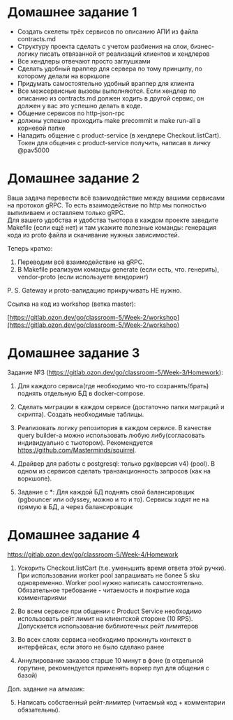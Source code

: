 

# Домашнее задание 1

- Создать скелеты трёх сервисов по описанию АПИ из файла contracts.md
- Структуру проекта сделать с учетом разбиения на слои, бизнес-логику писать отвязанной от реализаций клиентов и хендлеров
- Все хендлеры отвечают просто заглушками
- Сделать удобный враппер для сервера по тому принципу, по которому делали на воркшопе
- Придумать самостоятельно удобный враппер для клиента
- Все межсервисные вызовы выполняются. Если хендлер по описанию из contracts.md должен ходить в другой сервис, он должен у вас это успешно делать в коде.
- Общение сервисов по http-json-rpc
- должны успешно проходить make precommit и make run-all в корневой папке
- Наладить общение с product-service (в хендлере Checkout.listCart). Токен для общения с product-service получить, написав в личку @pav5000

# Домашнее задание 2

Ваша задача перевести всё взаимодействие между вашими сервисами на протокол gRPC. 
То есть взаимодействие по http мы полностью выпиливаем и оставляем только gRPC.  
Для вашего удобства и удобства тьютора в каждом проекте заведите Makefile (если ещё нет) и там укажите полезные команды: 
  генерация кода из proto файла и скачивание нужных зависимостей.

Теперь кратко:

1. Переводим всё взаимодействие на gRPC.
2. В Makefile реализуем команды generate (если есть, что. генерить), vendor-proto (если используете вендоринг)

P. S. Gateway и proto-валидацию прикручивать НЕ нужно.

Ссылка на код из workshop (ветка master):

[https://gitlab.ozon.dev/go/classroom-5/Week-2/workshop](https://gitlab.ozon.dev/go/classroom-5/Week-2/workshop)

# Домашнее задание 3

Задание №3 (https://gitlab.ozon.dev/go/classroom-5/Week-3/Homework):

1) Для каждого сервиса(где необходимо что-то сохранять/брать) поднять отдельную БД в docker-compose.

2) Сделать миграции в каждом сервисе (достаточно папки миграций и скрипта). 
   Создать необходимые таблицы.

3) Реализовать логику репозитория в каждом сервисе. 
   В качестве query builder-а можно использовать любую либу(согласовать индивидуально с тьютором). 
   Рекомендуется https://github.com/Masterminds/squirrel.

4) Драйвер для работы с postgresql: только pgx(версия v4) (pool). 
   В одном из сервисов сделать транзакционность запросов (как на воркшопе).

5) Задание с *: Для каждой БД поднять свой балансировщик (pgbouncer или odyssey, можно и то и то).
   Сервисы ходят не на прямую в БД, а через балансировщик

# Домашнее задание 4

https://gitlab.ozon.dev/go/classroom-5/Week-4/Homework

1) Ускорить Checkout.listCart (т.е. уменьшить время ответа этой ручки). При использовании worker pool запрашивать не более 5 sku одновременно. Worker pool нужно написать самостоятельно. Обязательное требование - читаемость и покрытие кода комментариями

2) Во всем сервисе при общении с Product Service необходимо использовать рейт лимит на клиентской стороне (10 RPS). Допускается использование библиотечных рейт лимитеров

3) Во всех слоях сервиса необходимо прокинуть контекст в интерфейсах, если этого не было сделано ранее

4) Аннулирование заказов старше 10 минут в фоне (в отдельной горутине, рекомендуется применять воркер пул для общения с базой)

Доп. задание на алмазик:

5) Написать собственный рейт-лимитер (читаемый код + комментарии обязательны).